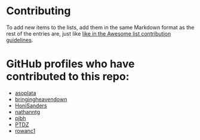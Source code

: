 # Contributing

To add new items to the lists, add them in the same Markdown format as the rest
of the entries are, just like [like in the Awesome list contribution
guidelines](https://github.com/sindresorhus/awesome/blob/master/contributing.md).

# GitHub profiles who have contributed to this repo:

- [asoplata](https://github.com/asoplata)
- [bringingheavendown](https://github.com/bringingheavendown)
- [HoniSanders](https://github.com/HoniSanders)
- [nathanntg](https://github.com/nathanntg)
- [pjbh](https://github.com/pjbh)
- [PTDZ](https://github.com/PTDZ)
- [rowanc1](https://github.com/rowanc1)
